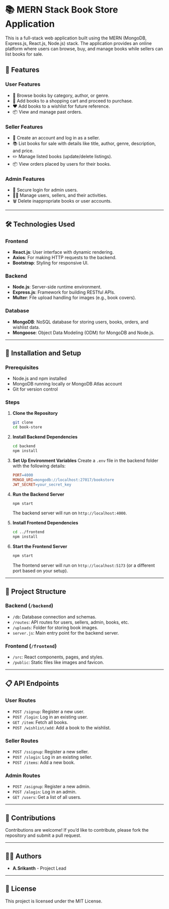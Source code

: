 
# 📚 MERN Stack Book Store Application

This is a full-stack web application built using the MERN (MongoDB, Express.js, React.js, Node.js) stack. The application provides an online platform where users can browse, buy, and manage books while sellers can list books for sale.

## 🌟 Features

### User Features
- 📖 Browse books by category, author, or genre.
- 🛒 Add books to a shopping cart and proceed to purchase.
- ❤️ Add books to a wishlist for future reference.
- 📦 View and manage past orders.

### Seller Features
- 📝 Create an account and log in as a seller.
- 📚 List books for sale with details like title, author, genre, description, and price.
- ✏️ Manage listed books (update/delete listings).
- 📦 View orders placed by users for their books.

### Admin Features
- 🔑 Secure login for admin users.
- 🧑‍💻 Manage users, sellers, and their activities.
- 🗑️ Delete inappropriate books or user accounts.

---

## 🛠️ Technologies Used

### Frontend
- **React.js**: User interface with dynamic rendering.
- **Axios**: For making HTTP requests to the backend.
- **Bootstrap**: Styling for responsive UI.

### Backend
- **Node.js**: Server-side runtime environment.
- **Express.js**: Framework for building RESTful APIs.
- **Multer**: File upload handling for images (e.g., book covers).

### Database
- **MongoDB**: NoSQL database for storing users, books, orders, and wishlist data.
- **Mongoose**: Object Data Modeling (ODM) for MongoDB and Node.js.

---

## 🚀 Installation and Setup

### Prerequisites
- Node.js and npm installed
- MongoDB running locally or MongoDB Atlas account
- Git for version control

### Steps

1. **Clone the Repository**
   ```bash
   git clone 
   cd book-store
   ```

2. **Install Backend Dependencies**
   ```bash
   cd backend
   npm install
   ```

3. **Set Up Environment Variables**
   Create a `.env` file in the backend folder with the following details:
   ```makefile
   PORT=4000
   MONGO_URI=mongodb://localhost:27017/bookstore
   JWT_SECRET=your_secret_key
   ```

4. **Run the Backend Server**
   ```bash
   npm start
   ```
   The backend server will run on `http://localhost:4000`.

5. **Install Frontend Dependencies**
   ```bash
   cd ../frontend
   npm install
   ```

6. **Start the Frontend Server**
   ```bash
   npm start
   ```
   The frontend server will run on `http://localhost:5173` (or a different port based on your setup).

---

## 📂 Project Structure

### Backend (`/backend`)
- `/db`: Database connection and schemas.
- `/routes`: API routes for users, sellers, admin, books, etc.
- `/uploads`: Folder for storing book images.
- `server.js`: Main entry point for the backend server.

### Frontend (`/frontend`)
- `/src`: React components, pages, and styles.
- `/public`: Static files like images and favicon.

---

## 📋 API Endpoints

### User Routes
- `POST /signup`: Register a new user.
- `POST /login`: Log in an existing user.
- `GET /item`: Fetch all books.
- `POST /wishlist/add`: Add a book to the wishlist.

### Seller Routes
- `POST /ssignup`: Register a new seller.
- `POST /slogin`: Log in an existing seller.
- `POST /items`: Add a new book.

### Admin Routes
- `POST /asignup`: Register a new admin.
- `POST /alogin`: Log in an admin.
- `GET /users`: Get a list of all users.

---

## 🤝 Contributions
Contributions are welcome! If you’d like to contribute, please fork the repository and submit a pull request.

---

## 🧑‍💻 Authors
- **A.Srikanth** - Project Lead

---

## 📄 License
This project is licensed under the MIT License.
